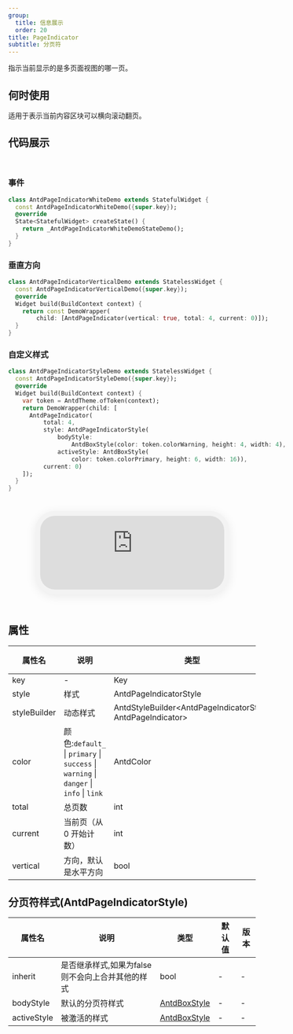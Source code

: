 ```yaml
---
group:
  title: 信息展示
  order: 20
title: PageIndicator
subtitle: 分页符
---
```

指示当前显示的是多页面视图的哪一页。
## 何时使用
适用于表示当前内容区块可以横向滚动翻页。

## 代码展示

<div class='preview-container'>
<div>

### 事件


```dart
class AntdPageIndicatorWhiteDemo extends StatefulWidget {
  const AntdPageIndicatorWhiteDemo({super.key});
  @override
  State<StatefulWidget> createState() {
    return _AntdPageIndicatorWhiteDemoStateDemo();
  }
}

```

### 垂直方向


```dart
class AntdPageIndicatorVerticalDemo extends StatelessWidget {
  const AntdPageIndicatorVerticalDemo({super.key});
  @override
  Widget build(BuildContext context) {
    return const DemoWrapper(
        child: [AntdPageIndicator(vertical: true, total: 4, current: 0)]);
  }
}

```

### 自定义样式


```dart
class AntdPageIndicatorStyleDemo extends StatelessWidget {
  const AntdPageIndicatorStyleDemo({super.key});
  @override
  Widget build(BuildContext context) {
    var token = AntdTheme.ofToken(context);
    return DemoWrapper(child: [
      AntdPageIndicator(
          total: 4,
          style: AntdPageIndicatorStyle(
              bodyStyle:
                  AntdBoxStyle(color: token.colorWarning, height: 4, width: 4),
              activeStyle: AntdBoxStyle(
                  color: token.colorPrimary, height: 6, width: 16)),
          current: 0)
    ]);
  }
}

```

</div>
<div class='phone-preview'>
<iframe src='https://antd-flutter-git-example-howie206s-projects.vercel.app/AntdPageIndicator'></iframe>
</div>
</div>

  <style>
.preview-container {
  display: flex;
  gap: 24px;
  margin: 32px 0;
  align-items: start;
}

.phone-preview {
  flex: 1;
  min-width: 375px;
  max-width: 375px;
  border: 10px solid #f3f3f3;
  border-radius: 40px;
  background: #fff;
  box-shadow: 0 4px 20px rgba(0, 0, 0, 0.08);
  overflow: hidden;
  height: 652px;
  width: 393px;
  position: sticky;
  top: 80px;
}

.phone-preview iframe {
  width: 100%;
  height: 100%;
  border: none;
}

.code-block {
  max-height: 100%;
  margin: 16px 0;
  overflow-y: scroll;
}

.dumi-default-source-code {
  margin: 0 !important;
}

.markdown .dumi-default-source-code >pre.prism-code {
  padding: 12px !important;
  font-size: 12px !important;
}

@media (max-width: 960px) {
  .preview-container {
    flex-direction: column;
  }
  
  .phone-preview {
    width: 100%;
    max-width: 375px;
    margin: 0 auto 24px;
    position: static;
  }
}

/* Dart 代码高亮主题 - 基于 VS Code 暗色主题优化 */
.prism-code {
  display: block;
  overflow-x: auto;
  padding: 1em;
  border-radius: 6px;
  font-family: 'Fira Code', 'Consolas', 'Monaco', monospace;
  font-size: 14px;
  line-height: 1.5;
  color: #d4d4d4;
  background: #1e1e1e;
}

/* 基础元素 */
.prism-code .hljs-keyword { color: #569cd6; font-weight: bold; }          /* 关键字 */
.prism-code .hljs-built_in { color: #4ec9b0; }                           /* 内置类型 */
.prism-code .hljs-type { color: #4ec9b0; }                               /* 类型声明 */
.prism-code .hljs-literal { color: #569cd6; }                            /* 字面量 */
.prism-code .hljs-number { color: #b5cea8; }                             /* 数字 */
.prism-code .hljs-string { color: #ce9178; }                             /* 字符串 */
.prism-code .hljs-comment { color: #6a9955; font-style: italic; }        /* 注释 */
.prism-code .hljs-meta { color: #9b9b9b; }                               /* 元信息 */

/* Dart 特有元素 */
.prism-code .hljs-constant { color: #4fc1ff; }                           /* const/final */
.prism-code .hljs-function { color: #dcdcaa; }                           /* 函数名 */
.prism-code .hljs-title.class_ { color: #4ec9b0; text-decoration: underline; } /* 类名 */
.prism-code .hljs-params { color: #9cdcfe; }                             /* 参数 */
.prism-code .hljs-variable { color: #9cdcfe; }                           /* 变量 */
.prism-code .hljs-annotation { color: #d4d4d4; background: #3a3a3a; }    /* 注解 */
.prism-code .hljs-punctuation { color: #d4d4d4; }                        /* 标点符号 */

/* 特殊增强 */
.prism-code .hljs-constructor { color: #c586c0; }                        /* 构造函数 */
.prism-code .hljs-named-parameter { color: #9cdcfe; font-style: italic; }/* 命名参数 */
.prism-code .hljs-generic { color: #4ec9b0; opacity: 0.8; }              /* 泛型符号 */
.prism-code .hljs-typedef { color: #4ec9b0; text-decoration: underline; }/* typedef */

/* 行号样式 (可选) */
.prism-code .hljs-ln-numbers {
  color: #858585;
  text-align: right;
  padding-right: 12px;
}
</style>

## 属性
| 属性名 | 说明 | 类型 | 默认值 | 版本 |
| --- | --- | --- | --- | --- |
| key | - | Key | - | - |
| style | 样式 | AntdPageIndicatorStyle | - | - |
| styleBuilder | 动态样式 | AntdStyleBuilder&lt;AntdPageIndicatorStyle, AntdPageIndicator&gt; | - | - |
| color | 颜色:`default_` \| `primary` \| `success` \| `warning` \| `danger` \| `info` \| `link` | AntdColor | primary | - |
| total | 总页数 | int | 0 | - |
| current | 当前页（从 0 开始计数） | int | 0 | - |
| vertical | 方向，默认是水平方向 | bool | false | - |


## 分页符样式(AntdPageIndicatorStyle) <a id='AntdPageIndicatorStyle'></a>

| 属性名 | 说明 | 类型 | 默认值 | 版本 |
| --- | --- | --- | --- | --- |
| inherit | 是否继承样式,如果为false则不会向上合并其他的样式 | bool | - | - |
| bodyStyle | 默认的分页符样式 | [AntdBoxStyle](../components/antd-box/#AntdBoxStyle) | - | - |
| activeStyle | 被激活的样式 | [AntdBoxStyle](../components/antd-box/#AntdBoxStyle) | - | - |


